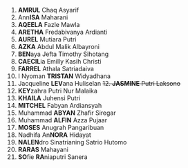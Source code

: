 1. **AMRUL** Chaq Asyarif
2. Ann**ISA** Maharani
3. **AQEELA** Fazle Mawla
4. **ARETHA** Fredabivanya Ardianti
5. **AUREL** Mutiara Putri
6. **AZKA** Abdul Malik Albayroni
7. **BEN**aya Jefta Timothy Sihotang
8. **CAECIL**ia Emilly Kasih Christi
9. **FARREL** Athala Satriadaiva
10. I Nyoman **TRISTAN** Widyadhana
11. Jacqueline **LEV**ana Huliselan
~~12. **JASMINE** Putri Laksono~~
12. **KEY**zahra Putri Nur Malaika
13. **KHAILA** Juhensi Putri
14. **MITCHEL** Fabyan Ardiansyah
15. Muhammad **ABYAN** Zhafir Siregar
16. Muhammad **ALFIN** Azza Pujaar
17. **MOSES** Anugrah Pangaribuan
18. Nadhifa An**NORA** Hidayat
19. **NALEN**dro Sinatrianing Satrio Hutomo
20. **RARAS** Mahayani
21. **SO**fie **RA**niaputri Sanera
